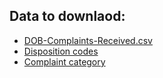 
## Data to downlaod:
- [DOB-Complaints-Received.csv](https://data.cityofnewyork.us/Housing-Development/DOB-Complaints-Received/eabe-havv)
- [Disposition codes](https://www1.nyc.gov/assets/buildings/pdf/bis_complaint_disposition_codes.pdf)
- [Complaint category](https://www1.nyc.gov/assets/buildings/pdf/complaint_category.pdf)
